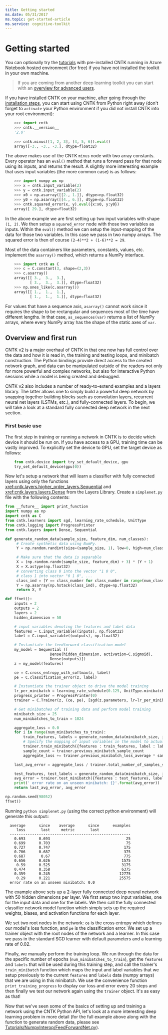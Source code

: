 ```yaml
---
title: Getting started
ms.date: 05/31/2017
ms.topic: get-started-article
ms.service: cognitive-toolkit
---
```


# Getting started 

You can optionally try the [tutorials](https://notebooks.azure.com/cntk/libraries/tutorials) with pre-installed CNTK running in Azure Notebook hosted environment (for free) if you have not installed the toolkit in your own machine.

> If you are coming from another deep learning toolkit you can start with an [overview for advanced users](https://github.com/Microsoft/CNTK/blob/v2.0/Tutorials/CNTK_200_GuidedTour.ipynb).

If you have installed CNTK on your machine, after going through the [installation steps](/cognitive-toolkit/Setup-CNTK-on-your-machine),
you can start using CNTK from Python right away (don't forget to ``activate`` your Python environment if you did not install CNTK into your root environment):

```python
    >>> import cntk
    >>> cntk.__version__
    '2.0'
    
    >>> cntk.minus([1, 2, 3], [4, 5, 6]).eval()
    array([-3., -3., -3.], dtype=float32)
```
The above makes use of the CNTK `minus` node with two array constants. Every operator has an `eval()` method that runs a forward 
pass for that node using its inputs, and returns the result. A slightly more interesting example that uses input variables (the 
more common case) is as follows:

```python
    >>> import numpy as np
    >>> x = cntk.input_variable(2)
    >>> y = cntk.input_variable(2)
    >>> x0 = np.asarray([[2., 1.]], dtype=np.float32)
    >>> y0 = np.asarray([[4., 6.]], dtype=np.float32)
    >>> cntk.squared_error(x, y).eval({x:x0, y:y0})
    array([ 29.], dtype=float32)
```

In the above example we are first setting up two input variables with shape `(1, 2)`. We then setup a `squared_error` node with those two variables as 
inputs. Within the `eval()` method we can setup the input-mapping of the data for those two variables. In this case we pass in two numpy arrays. 
The squared error is then of course `(2-4)**2 + (1-6)**2 = 29`.

Most of the data containers like parameters, constants, values, etc. implement
the `asarray()` method, which returns a NumPy interface.

```python
    >>> import cntk as C
    >>> c = C.constant(3, shape=(2,3))
    >>> c.asarray()
    array([[ 3.,  3.,  3.],
           [ 3.,  3.,  3.]], dtype=float32)
    >>> np.ones_like(c.asarray())
    array([[ 1.,  1.,  1.],
           [ 1.,  1.,  1.]], dtype=float32)
```

For values that have a sequence axis, `asarray()` cannot work since it requires
the shape to be rectangular and sequences most of the time have different
lengths. In that case, `as_sequences(var)` returns a list of NumPy arrays,
where every NumPy array has the shape of the static axes of `var`.

## Overview and first run

CNTK v2 is a major overhaul of CNTK in that one now has full control over the data and how it is read in, the training and testing loops, and minibatch 
construction. The Python bindings provide direct access to the created network graph, and data can be manipulated outside of the readers not only 
for more powerful and complex networks, but also for interactive Python sessions while a model is being created and debugged.

CNTK v2 also includes a number of ready-to-extend examples and a layers library. The latter allows one to simply build a powerful deep network by 
snapping together building blocks such as convolution layers, recurrent neural net layers (LSTMs, etc.), and fully-connected layers. To begin, we will take a 
look at a standard fully connected deep network in the next section.

### First basic use

The first step in training or running a network in CNTK is to decide which device it should be run on. If you have access to a GPU, training time 
can be vastly improved. To explicitly set the device to GPU, set the target device as follows:

```python
    from cntk.device import try_set_default_device, gpu
    try_set_default_device(gpu(0))
```

Now let's setup a network that will learn a classifier with fully connected layers using only the functions <xref:cntk.layers.higher_order_layers.Sequential>
and <xref:cntk.layers.layers.Dense> from the Layers Library. Create a `simplenet.py` file with the following contents:

```python
from __future__ import print_function
import numpy as np
import cntk as C
from cntk.learners import sgd, learning_rate_schedule, UnitType
from cntk.logging import ProgressPrinter
from cntk.layers import Dense, Sequential

def generate_random_data(sample_size, feature_dim, num_classes):
     # Create synthetic data using NumPy.
     Y = np.random.randint(size=(sample_size, 1), low=0, high=num_classes)

     # Make sure that the data is separable
     X = (np.random.randn(sample_size, feature_dim) + 3) * (Y + 1)
     X = X.astype(np.float32)
     # converting class 0 into the vector "1 0 0",
     # class 1 into vector "0 1 0", ...
     class_ind = [Y == class_number for class_number in range(num_classes)]
     Y = np.asarray(np.hstack(class_ind), dtype=np.float32)
     return X, Y

def ffnet():
    inputs = 2
    outputs = 2
    layers = 2
    hidden_dimension = 50

    # input variables denoting the features and label data
    features = C.input_variable((inputs), np.float32)
    label = C.input_variable((outputs), np.float32)

    # Instantiate the feedforward classification model
    my_model = Sequential ([
                    Dense(hidden_dimension, activation=C.sigmoid),
                    Dense(outputs)])
    z = my_model(features)

    ce = C.cross_entropy_with_softmax(z, label)
    pe = C.classification_error(z, label)

    # Instantiate the trainer object to drive the model training
    lr_per_minibatch = learning_rate_schedule(0.125, UnitType.minibatch)
    progress_printer = ProgressPrinter(0)
    trainer = C.Trainer(z, (ce, pe), [sgd(z.parameters, lr=lr_per_minibatch)], [progress_printer])

    # Get minibatches of training data and perform model training
    minibatch_size = 25
    num_minibatches_to_train = 1024

    aggregate_loss = 0.0
    for i in range(num_minibatches_to_train):
        train_features, labels = generate_random_data(minibatch_size, inputs, outputs)
        # Specify the mapping of input variables in the model to actual minibatch data to be trained with
        trainer.train_minibatch({features : train_features, label : labels})
        sample_count = trainer.previous_minibatch_sample_count
        aggregate_loss += trainer.previous_minibatch_loss_average * sample_count

    last_avg_error = aggregate_loss / trainer.total_number_of_samples_seen

    test_features, test_labels = generate_random_data(minibatch_size, inputs, outputs)
    avg_error = trainer.test_minibatch({features : test_features, label : test_labels})
    print(' error rate on an unseen minibatch: {}'.format(avg_error))
    return last_avg_error, avg_error

np.random.seed(98052)
ffnet()
```

Running `python simplenet.py` (using the correct python environment) will generate this output::

      average      since    average      since      examples
         loss       last     metric       last
      ------------------------------------------------------
        0.693      0.693                                  25
        0.699      0.703                                  75
        0.727      0.747                                 175
        0.706      0.687                                 375
        0.687       0.67                                 775
        0.656      0.626                                1575
         0.59      0.525                                3175
        0.474      0.358                                6375
        0.359      0.245                               12775
         0.29      0.221                               25575
      error rate on an unseen minibatch: 0.0


The example above sets up a 2-layer fully connected deep neural network with 50 hidden dimensions per layer. We first setup two input variables, one for 
the input data and one for the labels. We then call the fully connected classifier network model function which simply sets up the required weights, 
biases, and activation functions for each layer.

We set two root nodes in the network: `ce` is the cross entropy which defines our model's loss function, and `pe` is the classification error. We 
set up a trainer object with the root nodes of the network and a learner. In this case we pass in the standard SGD learner with default parameters and a 
learning rate of 0.02.

Finally, we manually perform the training loop. We run through the data for the specific number of epochs (`num_minibatches_to_train`), get the ``features`` 
and `labels` that will be used during this training step, and call the trainer's `train_minibatch` function which maps the input and label variables that 
we setup previously to the current `features` and `labels` data (numpy arrays) that we are using in this minibatch. We use the convenience function 
`print_training_progress` to display our loss and error every 20 steps and then finally we test our network again using the `trainer` object. It's 
as easy as that!

Now that we've seen some of the basics of setting up and training a network using the CNTK Python API, let's look at a more interesting deep 
learning problem in more detail (for the full example above along with the function to generate random data, please see 
[Tutorials/NumpyInterop/FeedForwardNet.py](https://github.com/Microsoft/CNTK/blob/v2.0/Tutorials/NumpyInterop/FeedForwardNet.py)).




